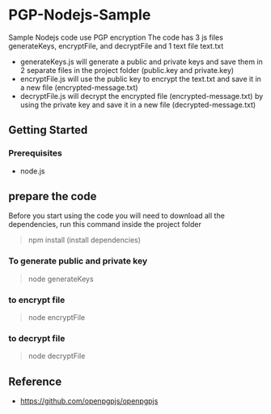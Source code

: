 # PGP-Nodejs-Sample
Sample Nodejs code use PGP encryption
The code has 3 js files generateKeys, encryptFile, and decryptFile and 1 text file text.txt
* generateKeys.js will generate a public and private keys and save them in 2 separate files in the project folder (public.key and private.key)
* encryptFile.js will use the public key to encrypt the text.txt and save it in a new file (encrypted-message.txt)
* decryptFile.js will decrypt the encrypted file (encrypted-message.txt) by using the private key and save it in a new file (decrypted-message.txt)

## Getting Started
### Prerequisites
* node.js

## prepare the code
Before you start using the code you will need to download all the dependencies, run this command inside the project folder

> npm install (install dependencies)

### To generate public and private key 
> node generateKeys

### to encrypt file
> node encryptFile

### to decrypt file 
> node decryptFile

## Reference
- https://github.com/openpgpjs/openpgpjs
